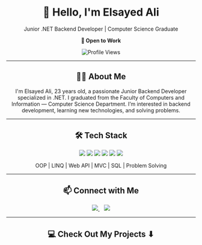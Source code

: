 <h1 align="center"> 👋 Hello, I'm Elsayed Ali </h1>

<p align="center">
  Junior .NET Backend Developer | Computer Science Graduate  
</p>

<p align="center">
  <strong>💼 Open to Work</strong>  
</p>

<p align="center">
  <img src="https://komarev.com/ghpvc/?username=elsayedali" alt="Profile Views" />
</p>

<hr>

<h2 align="center">👨‍💻 About Me</h2>

<p align="center">
  I'm Elsayed Ali, 23 years old, a passionate Junior Backend Developer specialized in .NET.  
  I graduated from the Faculty of Computers and Information — Computer Science Department.  
  I’m interested in backend development, learning new technologies, and solving problems.  
</p>

<hr>

<h2 align="center">🛠 Tech Stack</h2>

<p align="center">
  <img src="https://img.shields.io/badge/C%23-239120?style=for-the-badge&logo=c-sharp&logoColor=white" />
  <img src="https://img.shields.io/badge/.NET-512BD4?style=for-the-badge&logo=dotnet&logoColor=white" />
  <img src="https://img.shields.io/badge/ASP.NET_Core-512BD4?style=for-the-badge&logo=dotnet&logoColor=white" />
  <img src="https://img.shields.io/badge/SQL_Server-CC2927?style=for-the-badge&logo=microsoft-sql-server&logoColor=white" />
  <img src="https://img.shields.io/badge/HTML5-E34F26?style=for-the-badge&logo=html5&logoColor=white" />
  <img src="https://img.shields.io/badge/CSS3-1572B6?style=for-the-badge&logo=css3&logoColor=white" />
</p>

<p align="center">
  OOP | LINQ | Web API | MVC | SQL | Problem Solving
</p>

<hr>

<h2 align="center">📫 Connect with Me</h2>

<p align="center">
  <a href="https://www.linkedin.com/in/elsayed-ali-59a431317" target="_blank">
    <img src="https://img.shields.io/badge/LinkedIn-0A66C2?style=for-the-badge&logo=linkedin&logoColor=white" />
  </a>
  &nbsp;&nbsp;
  <a href="mailto:elsayedali382002@gmail.com">
    <img src="https://img.shields.io/badge/Gmail-D14836?style=for-the-badge&logo=gmail&logoColor=white" />
  </a>
</p>

<hr>

<h2 align="center">💻 Check Out My Projects ⬇</h2>
